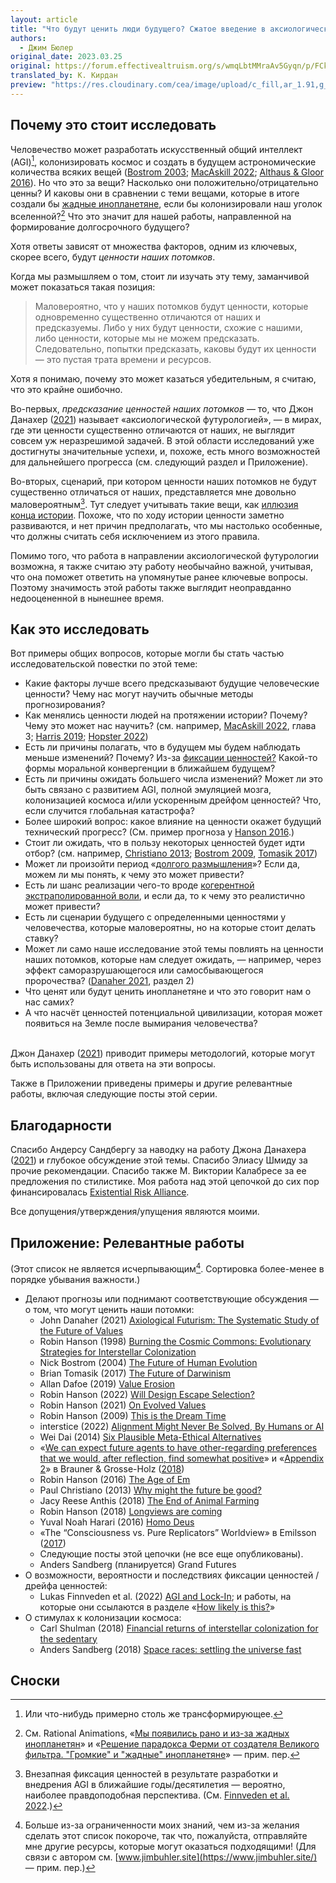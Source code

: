 ```yaml
---
layout: article
title: "Что будут ценить люди будущего? Сжатое введение в аксиологическую футурологию"
authors:
  - Джим Бюлер
original_date: 2023.03.25
original: https://forum.effectivealtruism.org/s/wmqLbtMMraAv5Gyqn/p/FCkchmXcSCQtJ9PZA
translated_by: К. Кирдан
preview: "https://res.cloudinary.com/cea/image/upload/c_fill,ar_1.91,g_auto/SocialPreview/a03svai0kpmxvwukxcou"
---
```

## Почему это стоит исследовать

Человечество может разработать искусственный общий интеллект (AGI)[^1], колонизировать космос и создать в будущем астрономические количества всяких вещей ([Bostrom 2003](https://nickbostrom.com/astronomical/waste); [MacAskill 2022](https://whatweowethefuture.com/uk/); [Althaus & Gloor 2016](https://longtermrisk.org/reducing-risks-of-astronomical-suffering-a-neglected-priority/)). Но что это за вещи? Насколько они положительно/отрицательно ценны? И каковы они в сравнении с теми вещами, которые в итоге создали бы [жадные инопланетяне](https://grabbyaliens.com/), если бы колонизировали наш уголок вселенной?[^2] Что это значит для нашей работы, направленной на формирование долгосрочного будущего?

Хотя ответы зависят от множества факторов, одним из ключевых, скорее всего, будут _ценности наших потомков_.

Когда мы размышляем о том, стоит ли изучать эту тему, заманчивой может показаться такая позиция:

> Маловероятно, что у наших потомков будут ценности, которые одновременно существенно отличаются от наших и предсказуемы. Либо у них будут ценности, схожие с нашими, либо ценности, которые мы не можем предсказать. Следовательно, попытки предсказать, каковы будут их ценности — это пустая трата времени и ресурсов.

Хотя я понимаю, почему это может казаться убедительным, я считаю, что это крайне ошибочно.

Во-первых, _предсказание ценностей наших потомков_ — то, что Джон Данахер ([2021](https://philarchive.org/rec/DANAFT-2)) называет «аксиологической футурологией», — в мирах, где эти ценности существенно отличаются от наших, не выглядит совсем уж неразрешимой задачей. В этой области исследований уже достигнуты значительные успехи, и, похоже, есть много возможностей для дальнейшего прогресса (см. следующий раздел и Приложение).

Во-вторых, сценарий, при котором ценности наших потомков не будут существенно отличаться от наших, представляется мне довольно маловероятным[^3]. Тут следует учитывать такие вещи, как [иллюзия конца истории](https://ru.wikipedia.org/wiki/%D0%98%D0%BB%D0%BB%D1%8E%D0%B7%D0%B8%D1%8F_%D0%BA%D0%BE%D0%BD%D1%86%D0%B0_%D0%B8%D1%81%D1%82%D0%BE%D1%80%D0%B8%D0%B8). Похоже, что по ходу истории ценности заметно развиваются, и нет причин предполагать, что мы настолько особенные, что должны считать себя исключением из этого правила.

Помимо того, что работа в направлении аксиологической футурологии возможна, я также считаю эту работу необычайно важной, учитывая, что она поможет ответить на упомянутые ранее ключевые вопросы. Поэтому значимость этой работы также выглядит неоправданно недооцененной в нынешнее время.

## Как это исследовать

Вот примеры общих вопросов, которые могли бы стать частью исследовательской повестки по этой теме:

- Какие факторы лучше всего предсказывают будущие человеческие ценности? Чему нас могут научить обычные методы прогнозирования?
- Как менялись ценности людей на протяжении истории? Почему? Чему это может нас научить? (см. например, [MacAskill 2022](https://whatweowethefuture.com/uk/), глава 3; [Harris 2019](https://www.sentienceinstitute.org/blog/how-tractable-is-changing-the-course-of-history); [Hopster 2022](https://philpapers.org/rec/HOPFVC))
- Есть ли причины полагать, что в будущем мы будем наблюдать меньше изменений? Почему? Из-за [фиксации ценностей?](https://forum.effectivealtruism.org/topics/value-lock-in) Какой-то формы моральной конвергенции в ближайшем будущем?
- Есть ли причины ожидать большего числа изменений? Может ли это быть связано с развитием AGI, полной эмуляцией мозга, колонизацией космоса и/или ускоренным дрейфом ценностей? Что, если случится глобальная катастрофа?
- Более широкий вопрос: какое влияние на ценности окажет будущий технический прогресс? (См. пример прогноза у [Hanson 2016](https://ageofem.com/).)
- Стоит ли ожидать, что в пользу некоторых ценностей будет идти отбор? (см. например, [Christiano 2013](https://rationalaltruist.com/2013/02/27/why-will-they-be-happy/); [Bostrom 2009](https://nickbostrom.com/fut/evolution), [Tomasik 2017](https://reducing-suffering.org/the-future-of-darwinism/))
- Может ли произойти период «[долгого размышления](https://forum.effectivealtruism.org/topics/long-reflection)»? Если да, можем ли мы понять, к чему это может привести?
- Есть ли шанс реализации чего-то вроде [когерентной экстраполированной воли](https://www.lesswrong.com/tag/coherent-extrapolated-volition), и если да, то к чему это реалистично может привести?
- Есть ли сценарии будущего с определенными ценностями у человечества, которые маловероятны, но на которые стоит делать ставку?
- Может ли само наше исследование этой темы повлиять на ценности наших потомков, которые нам следует ожидать, — например, через эффект саморазрушающегося или самосбывающегося пророчества? ([Danaher 2021](https://philarchive.org/rec/DANAFT-2), раздел 2)
- Что ценят или будут ценить инопланетяне и что это говорит нам о нас самих?
- А что насчёт ценностей потенциальной цивилизации, которая может появиться на Земле после вымирания человечества?<br><br>

Джон Данахер ([2021](https://philarchive.org/rec/DANAFT-2)) приводит примеры методологий, которые могут быть использованы для ответа на эти вопросы.

Также в Приложении приведены примеры и другие релевантные работы, включая следующие посты этой серии.

## Благодарности

Спасибо Андерсу Сандбергу за наводку на работу Джона Данахера ([2021](https://philarchive.org/rec/DANAFT-2)) и глубокое обсуждение этой темы. Спасибо Элиасу Шмиду за прочие рекомендации. Спасибо также М. Виктории Калабресе за ее предложения по стилистике. Моя работа над этой цепочкой до сих пор финансировалась [Existential Risk Alliance](https://erafellowship.org/).

Все допущения/утверждения/упущения являются моими.

## Приложение: Релевантные работы

(Этот список не является исчерпывающим[^4]. Сортировка более-менее в порядке убывания важности.)

- Делают прогнозы или поднимают соответствующие обсуждения — о том, что могут ценить наши потомки:
  - John Danaher (2021) [Axiological Futurism: The Systematic Study of the Future of Values](https://philarchive.org/rec/DANAFT-2)
  - Robin Hanson (1998) [Burning the Cosmic Commons: Evolutionary Strategies for Interstellar Colonization](http://mason.gmu.edu/~rhanson/filluniv.pdf)
  - Nick Bostrom (2004) [The Future of Human Evolution](https://nickbostrom.com/fut/evolution)
  - Brian Tomasik (2017) [The Future of Darwinism](https://reducing-suffering.org/the-future-of-darwinism/)
  - Allan Dafoe (2019) [Value Erosion](https://docs.google.com/document/d/1B77VWaXG-u34nSRFKV14pJNHJHHb6sa5zJ08J70CVVA/edit)
  - Robin Hanson (2022) [Will Design Escape Selection?](https://www.overcomingbias.com/p/will-design-escape-selectionhtml)
  - Robin Hanson (2021) [On Evolved Values](https://www.overcomingbias.com/p/on-evolved-valueshtml)
  - Robin Hanson (2009) [This is the Dream Time](https://www.overcomingbias.com/p/this-is-the-dream-timehtml)
  - interstice (2022) [Alignment Might Never Be Solved, By Humans or AI](https://www.lesswrong.com/posts/BuaFZud9BwkiSCGpd/alignment-might-never-be-solved-by-humans-or-ai)
  - Wei Dai (2014) [Six Plausible Meta-Ethical Alternatives](https://www.lesswrong.com/posts/orhEa4wuRJHPmHFsR/six-plausible-meta-ethical-alternatives)
  - «[We can expect future agents to have other-regarding preferences that we would, after reflection, find somewhat positive](https://forum.effectivealtruism.org/posts/NfkEqssr7qDazTquW/the-expected-value-of-extinction-risk-reduction-is-positive#We_can_expect_future_agents_to_have_other_regarding_preferences_that_we_would__after_reflection__find_somewhat_positive)» и «[Appendix 2](https://forum.effectivealtruism.org/posts/NfkEqssr7qDazTquW/the-expected-value-of-extinction-risk-reduction-is-positive?fbclid=IwAR2Si8qdOEqXdPujDfv6gDGLaTdevs4Tb_CALW0D2MHUC4Ot9evEAoem3Gw#Appendix_2__Future_agents_will_in_expectation_have_a_considerable_fraction_of_other_regarding_preferences)» в Brauner & Grosse-Holz ([2018](https://forum.effectivealtruism.org/posts/NfkEqssr7qDazTquW/the-expected-value-of-extinction-risk-reduction-is-positive?fbclid=IwAR2Si8qdOEqXdPujDfv6gDGLaTdevs4Tb_CALW0D2MHUC4Ot9evEAoem3Gw))
  - Robin Hanson (2016) [The Age of Em](https://ageofem.com/)
  - Paul Christiano (2013) [Why might the future be good?](https://rationalaltruist.com/2013/02/27/why-will-they-be-happy/)
  - Jacy Reese Anthis (2018) [The End of Animal Farming](https://en.wikipedia.org/wiki/The_End_of_Animal_Farming)
  - Robin Hanson (2018) [Longviews are coming](https://www.overcomingbias.com/p/long-views-are-cominghtml)
  - Yuval Noah Harari (2016) [Homo Deus](https://books.google.co.uk/books?hl=en&lr=&id=ZWcNDQAAQBAJ&oi=fnd&pg=PA1&ots=-ETYkeIBQ5&sig=FlFk1A9hxymM0BPuY1Y_cG4mmWw&redir_esc=y)
  - «The “Consciousness vs. Pure Replicators” Worldview» в Emilsson ([2017](https://qualiacomputing.com/2017/12/20/the-universal-plot-part-i-consciousness-vs-pure-replicators/))
  - Следующие посты этой цепочки (не все еще опубликованы).
  - Anders Sandberg (планируется) Grand Futures
- О возможности, вероятности и последствиях фиксации ценностей / дрейфа ценностей:
  - Lukas Finnveden et al. (2022) [AGI and Lock-In](https://forum.effectivealtruism.org/posts/KqCybin8rtfP3qztq/agi-and-lock-in); и работы, на которые они ссылаются в разделе «[How likely is this?](https://docs.google.com/document/d/1mkLFhxixWdT5peJHq4rfFzq4QbHyfZtANH1nou68q88/edit#heading=h.17f05s8r0u3q)»
- О стимулах к колонизации космоса:
  - Carl Shulman (2018) [Financial returns of interstellar colonization for the sedentary](http://reflectivedisequilibrium.blogspot.com/2018/10/financial-returns-of-interstellar.html)
  - Anders Sandberg (2018) [Space races: settling the universe fast](https://www.fhi.ox.ac.uk/wp-content/uploads/space-races-settling.pdf)

## Сноски

[^1]: Или что-нибудь примерно столь же трансформирующее.
[^2]: См. Rational Animations, «[Мы появились рано и из-за жадных инопланетян](https://www.youtube.com/watch?v=cAXFLbom4oc)» и «[Решение парадокса Ферми от создателя Великого фильтра. "Громкие" и "жадные" инопланетяне](https://habr.com/ru/articles/583022/)» — прим. пер.
[^3]: Внезапная фиксация ценностей в результате разработки и внедрения AGI в ближайшие годы/десятилетия — вероятно, наиболее правдоподобная перспектива. (См. [Finnveden et al. 2022](https://forum.effectivealtruism.org/posts/KqCybin8rtfP3qztq/agi-and-lock-in).)
[^4]: Больше из-за ограниченности моих знаний, чем из-за желания сделать этот список покороче, так что, пожалуйста, отправляйте мне другие ресурсы, которые могут оказаться подходящими! (Для связи с автором см. [www.jimbuhler.site](https://www.jimbuhler.site/) — прим. пер.)
